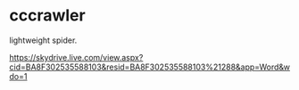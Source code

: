 cccrawler
=========
lightweight spider.  

https://skydrive.live.com/view.aspx?cid=BA8F302535588103&resid=BA8F302535588103%21288&app=Word&wdo=1


